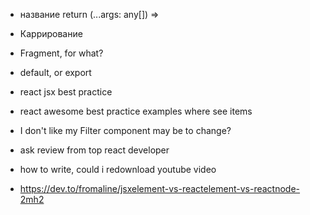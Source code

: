 - название return (...args: any[]) =>
- Каррирование
- Fragment, for what?
- default, or export
- react jsx best practice
- react awesome best practice examples where see items
- I don't like my Filter component may be to change?
- ask review from top react developer
- how to write, could i redownload youtube video

- https://dev.to/fromaline/jsxelement-vs-reactelement-vs-reactnode-2mh2
